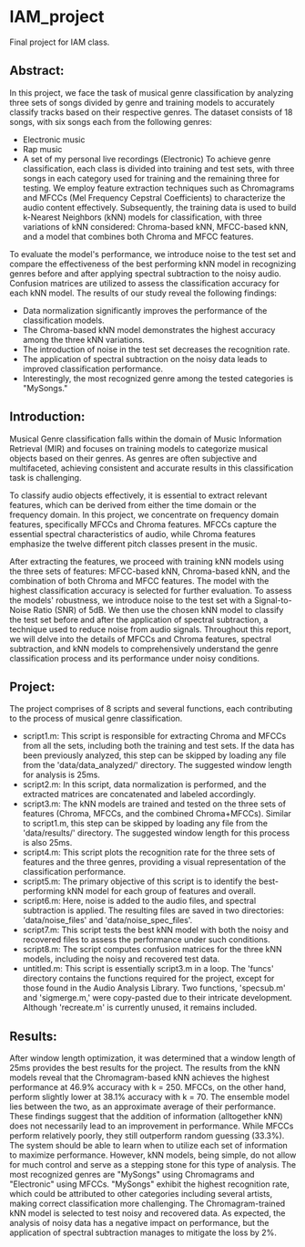# IAM_project
Final project for IAM class.
## Abstract:
In this project, we face the task of musical genre classification by analyzing three sets of songs divided by genre and training models to accurately classify tracks based on their respective genres. The dataset consists of 18 songs, with six songs each from the following genres:
- Electronic music
- Rap music
- A set of my personal live recordings (Electronic)
To achieve genre classification, each class is divided into training and test sets, with three songs in each category used for training and the remaining three for testing.
We employ feature extraction techniques such as Chromagrams and MFCCs (Mel Frequency Cepstral Coefficients) to characterize the audio content effectively.
Subsequently, the training data is used to build k-Nearest Neighbors (kNN) models for classification, with three variations of kNN considered: Chroma-based kNN, MFCC-based kNN, and a model that combines both Chroma and MFCC features.

To evaluate the model's performance, we introduce noise to the test set and compare the effectiveness of the best performing kNN model in recognizing genres before and after applying spectral subtraction to the noisy audio. Confusion matrices are utilized to assess the classification accuracy for each kNN model.
The results of our study reveal the following findings:
- Data normalization significantly improves the performance of the classification models.
- The Chroma-based kNN model demonstrates the highest accuracy among the three kNN variations.
- The introduction of noise in the test set decreases the recognition rate.
- The application of spectral subtraction on the noisy data leads to improved classification performance.
- Interestingly, the most recognized genre among the tested categories is "MySongs."
## Introduction:
Musical Genre classification falls within the domain of Music Information Retrieval (MIR) and focuses on training models to categorize musical objects based on their genres. As genres are often subjective and multifaceted, achieving consistent and accurate results in this classification task is challenging.

To classify audio objects effectively, it is essential to extract relevant features, which can be derived from either the time domain or the frequency domain.
In this project, we concentrate on frequency domain features, specifically MFCCs and Chroma features. MFCCs capture the essential spectral characteristics of audio, while Chroma features emphasize the twelve different pitch classes present in the music.

After extracting the features, we proceed with training kNN models using the three sets of features: MFCC-based kNN, Chroma-based kNN, and the combination of both Chroma and MFCC features. The model with the highest classification accuracy is selected for further evaluation.
To assess the models' robustness, we introduce noise to the test set with a Signal-to-Noise Ratio (SNR) of 5dB. We then use the chosen kNN model to classify the test set before and after the application of spectral subtraction, a technique used to reduce noise from audio signals.
Throughout this report, we will delve into the details of MFCCs and Chroma features, spectral subtraction, and kNN models to comprehensively understand the genre classification process and its performance under noisy conditions.

## Project:
The project comprises of 8 scripts and several functions, each contributing to the process of musical genre classification.
- script1.m: This script is responsible for extracting Chroma and MFCCs from all the sets, including both the training and test sets. If the data has been previously analyzed, this step can be skipped by loading any file from the 'data/data_analyzed/' directory. The suggested window length for analysis is 25ms.
- script2.m: In this script, data normalization is performed, and the extracted matrices are concatenated and labeled accordingly.
- script3.m: The kNN models are trained and tested on the three sets of features (Chroma, MFCCs, and the combined Chroma+MFCCs). Similar to script1.m, this step can be skipped by loading any file from the 'data/results/' directory. The suggested window length for this process is also 25ms.
- script4.m: This script plots the recognition rate for the three sets of features and the three genres, providing a visual representation of the classification performance.
- script5.m: The primary objective of this script is to identify the best-performing kNN model for each group of features and overall.
- script6.m: Here, noise is added to the audio files, and spectral subtraction is applied. The resulting files are saved in two directories: 'data/noise_files' and 'data/noise_spec_files'.
- script7.m: This script tests the best kNN model with both the noisy and recovered files to assess the performance under such conditions.
- script8.m: The script computes confusion matrices for the three kNN models, including the noisy and recovered test data.
- untitled.m: This script is essentially script3.m in a loop.
The 'funcs' directory contains the functions required for the project, except for those found in the Audio Analysis Library. Two functions, 'specsub.m' and 'sigmerge.m,' were copy-pasted due to their intricate development. Although 'recreate.m' is currently unused, it remains included.

## Results:
After window length optimization, it was determined that a window length of 25ms provides the best results for the project.
The results from the kNN models reveal that the Chromagram-based kNN achieves the highest performance at 46.9% accuracy with k = 250. MFCCs, on the other hand, perform slightly lower at 38.1% accuracy with k = 70. The ensemble model lies between the two, as an approximate average of their performance. These findings suggest that the addition of information (alltogether kNN) does not necessarily lead to an improvement in performance.
While MFCCs perform relatively poorly, they still outperform random guessing (33.3%). The system should be able to learn when to utilize each set of information to maximize performance. However, kNN models, being simple, do not allow for much control and serve as a stepping stone for this type of analysis.
The most recognized genres are "MySongs" using Chromagrams and "Electronic" using MFCCs. "MySongs" exhibit the highest recognition rate, which could be attributed to other categories including several artists, making correct classification more challenging.
The Chromagram-trained kNN model is selected to test noisy and recovered data. As expected, the analysis of noisy data has a negative impact on performance, but the application of spectral subtraction manages to mitigate the loss by 2%.

